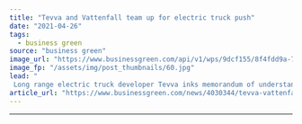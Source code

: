 ```yaml
---
title: "Tevva and Vattenfall team up for electric truck push"
date: "2021-04-26"
tags: 
  - business green
source: "business green"
image_url: "https://www.businessgreen.com/api/v1/wps/9dcf155/8f4fdd9a-76ed-41a8-b5fa-9d2519679161/2/Tevva-Truck-185x114.jpg"
image_fp: "/assets/img/post_thumbnails/60.jpg"
lead: "
 Long range electric truck developer Tevva inks memorandum of understanding with Vattenfall Network Solutions to explore how to make it simpler for businesses to switch to zero emission fleets ..."
article_url: "https://www.businessgreen.com/news/4030344/tevva-vattenfall-team-electric-truck-push"
---
```


---
